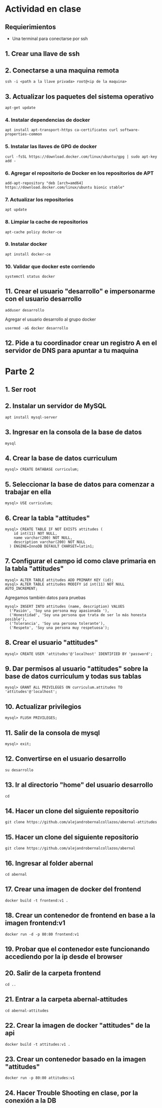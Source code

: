 # Actividad en clase

## Requierimientos

- Una terminal para conectarse por ssh

## 1. Crear una llave de ssh

## 2. Conectarse a una maquina remota

```
ssh -i <path a la llave privada> root@<ip de la maquina>
```

## 3. Actualizar los paquetes del sistema operativo

```
apt-get update
```

### 4. Instalar dependencias de docker

```
apt install apt-transport-https ca-certificates curl software-properties-common
```

### 5. Instalar las llaves de GPG de docker

```
curl -fsSL https://download.docker.com/linux/ubuntu/gpg | sudo apt-key add -
```

### 6. Agregar el repositorio de Docker en los repositorios de APT

```
add-apt-repository "deb [arch=amd64] https://download.docker.com/linux/ubuntu bionic stable"
```

### 7. Actualizar los repositorios

```
apt update
```

### 8. Limpiar la cache de repositorios

```
apt-cache policy docker-ce
```

### 9. Instalar docker

```
apt install docker-ce
```

### 10. Validar que docker este corriendo

```
systemctl status docker
```

## 11. Crear el usuario "desarrollo" e impersonarme con el usuario desarrollo

```
adduser desarrollo
```

Agregar el usuario desarrollo al grupo docker

```
usermod -aG docker desarrollo
```

## 12. Pide a tu coordinador crear un registro A en el servidor de DNS para apuntar a tu maquina

# Parte 2

## 1. Ser root

## 2. Instalar un servidor de MySQL 

```
apt install mysql-server
```

## 3. Ingresar en la consola de la base de datos

```
mysql
```

## 4. Crear la base de datos curriculum

```
mysql> CREATE DATABASE curriculum;
```

## 5. Seleccionar la base de datos para comenzar a trabajar en ella

```
mysql> USE curriculum;
```

## 6. Crear la tabla "attitudes"

```
mysql> CREATE TABLE IF NOT EXISTS attitudes (
    id int(11) NOT NULL,
    name varchar(200) NOT NULL,
    description varchar(200) NOT NULL
  ) ENGINE=InnoDB DEFAULT CHARSET=latin1;
```

## 7. Configurar el campo id como clave primaria en la tabla "attitudes"

```
mysql> ALTER TABLE attitudes ADD PRIMARY KEY (id);
mysql> ALTER TABLE attitudes MODIFY id int(11) NOT NULL AUTO_INCREMENT;
```

Agregamos también datos para pruebas

```
mysql> INSERT INTO attitudes (name, description) VALUES
  ('Pasión', 'Soy una persona muy apasionada '),
  ('Honestidad', 'Soy una persona que trata de ser lo más honesta posible'),
  ('Tolerancia', 'Soy una persona tolerante'),
  ('Respeto', 'Soy una persona muy respetuosa');
```

## 8. Crear el usuario "attitudes"

```
mysql> CREATE USER 'attitudes'@'localhost' IDENTIFIED BY 'password';
```

## 9. Dar permisos al usuario "attitudes" sobre la base de datos curriculum y todas sus tablas

```
mysql> GRANT ALL PRIVILEGES ON curriculum.attitudes TO 'attitudes'@'localhost';
```

## 10. Actualizar privilegios

```
mysql> FLUSH PRIVILEGES;
```

## 11. Salir de la consola de mysql

```
mysql> exit;
```

## 12. Convertirse en el usuario desarrollo

```
su desarrollo
```

## 13. Ir al directorio "home" del usuario desarrollo

```
cd
```

## 14. Hacer un clone del siguiente repositorio

```
git clone https://github.com/alejandrobernalcollazos/abernal-attitudes
```

## 15. Hacer un clone del siguiente repositorio

```
git clone https://github.com/alejandrobernalcollazos/abernal
```

## 16. Ingresar al folder abernal

```
cd abernal
```

## 17. Crear una imagen de docker del frontend

```
docker build -t frontend:v1 .
```

## 18. Crear un contenedor de frontend en base a la imagen frontend:v1

```
docker run -d -p 80:80 frontend:v1
```

## 19. Probar que el contenedor este funcionando accediendo por la ip desde el browser

## 20. Salir de la carpeta frontend

```
cd ..
```

## 21. Entrar a la carpeta abernal-attitudes

```
cd abernal-attitudes
```

## 22. Crear la imagen de docker "attitudes" de la api

```
docker build -t attitudes:v1 .
```

## 23. Crear un contenedor basado en la imagen "attitudes"

```
docker run -p 80:80 attitudes:v1
```

## 24. Hacer Trouble Shooting en clase, por la conexión a la DB
